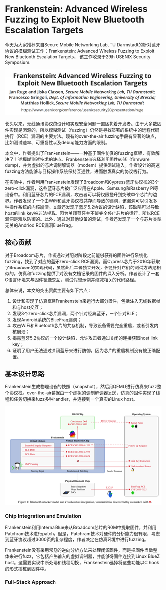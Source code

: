 # Frankenstein: Advanced Wireless Fuzzing to Exploit New Bluetooth Escalation Targets

今天为大家推荐来自Secure Mobile Networking Lab, TU Darmstadt的针对蓝牙协议的模糊测试工作：Frankenstein: Advanced Wireless Fuzzing to Exploit New Bluetooth Escalation Targets，
该工作收录于29th USENIX Security Symposium.

![](fran_title.png)

长久以来，无线通讯协议的设计和实现安全问题一直困扰着开发者。由于大多数固件实现是闭源的，所以模糊测试（fuzzing）仍然是寻找部署的系统中的远程代码执行（RCE）漏洞的主要方法。现有的over-the-air fuzzing手段有显著的缺点，比如测试速率、可重复性以及debug能力方面的限制。

本文中，作者提出了Frankenstein——一种基于固件仿真的fuzzing框架，有效解决了上述模糊测试技术的缺点。Frankenstein选择利用固件转储（firmware dump)，并为虚拟的芯片调制解调器（modem）提供测试输入。作者设计的高速fuzzing方法能够与目标操作系统保持互通性，进而触发真实的协议栈行为。

在实验中，作者利用Frankenstein发现了Broadcom和Cypress蓝牙协议栈的3个zero-click漏洞，这些蓝牙芯片被广泛应用在Apple、Samsung和Rasberry Pi等设备中。利用蓝牙芯片的RCE漏洞，攻击者可以将权限提升到突破单个芯片的边界。作者发现了一个由WiFi和蓝牙协议栈共存而导致的漏洞，该漏洞可以引发多种操作系统的内核崩溃。文章还发现了蓝牙5.2协议的设计缺陷，该缺陷可以导致host的link key被非法提取。因为关闭蓝牙并不能完全停止芯片的运行，所以RCE漏洞是难以防御的。此外，通过对其他设备的测试，作者还发现了一个与芯片类型无关的Andriod RCE漏洞BlueFrag。


## 核心贡献

对于Broadcom芯片，作者通过对配对阶段之前能够获得的固件进行系统化fuzzing，找到了对应的蓝牙zero-click RCE漏洞。而Cypress芯片于2016年获取了Broadcom的实现代码，虽然此后二者独立开发，但是针对它们的测试方法是相似的。仿真和fuzzing提供了对没有文档记录的固件的深入分析。作者设计了一套C语言环境来与固件镜像交互，测试假想示例并缩减相关的代码路径。

总体来说，本文的突出贡献主要有如下六点：
1. 设计和实现了仿真框架Frankenstein来运行大部分固件，包括注入无线数据帧和与host交互；
2. 发现3个zero-click芯片漏洞，两个针对经典蓝牙，一个针对BLE；
3. 发现Android系统的BlueFrag漏洞；
4. 攻击WiFi和Bluetooth芯片的共存机制，导致设备需要完全重启，或者引发内核崩溃；
5. 揭露蓝牙5.2协议的一个设计缺陷，允许攻击者通过关闭的连接获取host link key；
6. 证明了用户无法通过关闭蓝牙来进行防御，因为芯片的重启机制没有被正确配置。


## 基本设计思路

Frankenstein生成物理设备的快照（snapshot），然后用QEMU进行仿真来fuzz整个协议栈。over-the-air数据由一个虚拟的调制解调器发送，仿真的固件实现了线程和任务切换来fuzz多种handler，并连接到一个真实的Linux host。

![](fran1.png)


### Chip Integration and Emulation

Frankenstein利用InternalBlue来从Broadcom芯片的ROM中提取固件，并利用Patchram技术进行patch。但是，Patchram技术对硬件的分析能力很有限，考虑到蓝牙协议超过3000页的复杂程度，作者决定在仿真环境中进行fuzzing。

Frankenstein没有采用常见的逆向分析方法来处理闭源固件，而是把固件当做整体来进行fuzz，它包括产生输入的虚拟调制器，并能够将固件连接到Linux BlueZ host。这需要实现中断处理和线程切换，Frankenstein选择将这些功能以C hook的形式插桩到固件中。


### Full-Stack Approach

